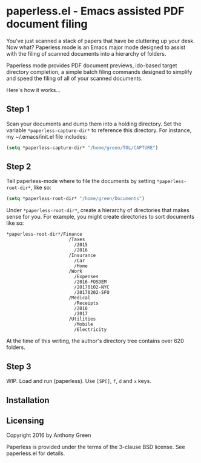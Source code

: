 # paperless.el - Emacs assisted PDF document filing

You've just scanned a stack of papers that have be cluttering up your
desk.  Now what?  Paperless mode is an Emacs major mode designed to
assist with the filing of scanned documents into a hierarchy of
folders.

Paperless mode provides PDF document previews, ido-based target
directory completion, a simple batch filing commands designed to
simplify and speed the filing of all of your scanned documents.

Here's how it works...

## Step 1

Scan your documents and dump them into a holding directory.  Set the
variable `*paperless-capture-dir*` to reference this directory.  For
instance, my ~/.emacs/init.el file includes:

```lisp
(setq *paperless-capture-dir* "/home/green/TOL/CAPTURE")
```

## Step 2

Tell paperless-mode where to file the documents by setting
`*paperless-root-dir*`, like so:

```lisp
(setq *paperless-root-dir* "/home/green/Documents")
```

Under `*paperless-root-dir*`, create a hierarchy of directories that
makes sense for you.  For example, you might create directories to
sort documents like so:

```
*paperless-root-dir*/Finance
                       /Taxes
                         /2015
                         /2016
                       /Insurance
                         /Car
                         /Home
                       /Work
                         /Expenses
                         /2016-FOSDEM
                         /20170102-NYC
                         /20170202-SFO
                       /Medical
                         /Receipts
                         /2016
                         /2017
                       /Utilities
                         /Mobile
                         /Electricity
```

At the time of this writing, the author's directory tree contains over
620 folders.

## Step 3

WIP.  Load and run (paperless).  Use `[SPC]`, `f`, `d` and `x` keys. 

## Installation

## Licensing

Copyright 2016 by Anthony Green

Paperless is provided under the terms of the 3-clause BSD license.
See paperless.el for details.
